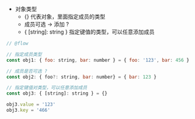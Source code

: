 - 对象类型
  - {} 代表对象，里面指定成员的类型
  - 成员可选 -> 添加 ?
  - { [string]: string } 指定键值的类型，可以任意添加成员

```js
// @flow

// 指定成员类型
const obj1: { foo: string, bar: number } = { foo: '123', bar: 456 }

// 成员是否可选 ?
const obj2: { foo?: string, bar: number} = { bar: 123 }

// 指定键值对类型，可以任意添加成员
const obj3: { [string]: string } = {}

obj3.value = '123'
obj3.key = '466'

```
